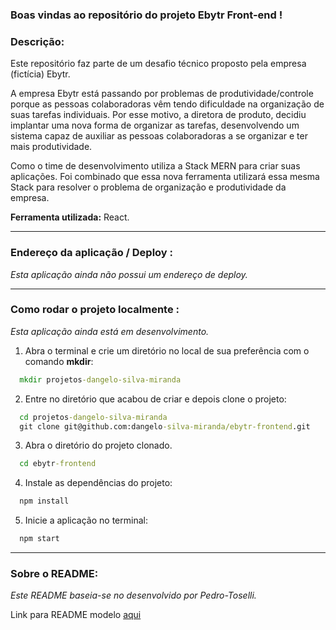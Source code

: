 ### Boas vindas ao repositório do projeto Ebytr Front-end !

### Descrição:

Este repositório faz parte de um desafio técnico proposto pela empresa (fictícia) Ebytr.

A empresa Ebytr está passando por problemas de produtividade/controle porque as pessoas colaboradoras vêm tendo dificuldade na organização de suas tarefas individuais. Por esse motivo, a diretora de produto, decidiu implantar uma nova forma de organizar as tarefas, desenvolvendo um sistema capaz de auxiliar as pessoas colaboradoras a se organizar e ter mais produtividade.

Como o time de desenvolvimento utiliza a Stack MERN para criar suas aplicações. Foi combinado que essa nova ferramenta utilizará essa mesma Stack para resolver o problema de organização e produtividade da empresa.

**Ferramenta utilizada:** React.

---

### Endereço da aplicação / Deploy :

*Esta aplicação ainda não possui um endereço de deploy.*

---

### Como rodar o projeto localmente :

*Esta aplicação ainda está em desenvolvimento.*

1. Abra o terminal e crie um diretório no local de sua preferência com o comando **mkdir**:
```cmd
  mkdir projetos-dangelo-silva-miranda
```

2. Entre no diretório que acabou de criar e depois clone o projeto:
```cmd
  cd projetos-dangelo-silva-miranda
  git clone git@github.com:dangelo-silva-miranda/ebytr-frontend.git
```

3. Abra o diretório do projeto clonado.
```cmd
  cd ebytr-frontend
```

4. Instale as dependências do projeto:
```cmd
  npm install
```

5. Inicie a aplicação no terminal:
```cmd
  npm start
```

---
### Sobre o README:
*Este README baseia-se no desenvolvido por Pedro-Toselli.*

Link para README modelo [aqui](https://github.com/Pedro-Toselli/ebytr-frontend/blob/main/README.md) </br>
